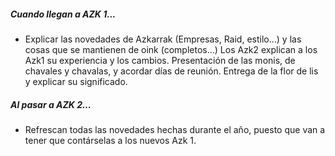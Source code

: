 [comment]: <> (Paso)

##### Cuando llegan a AZK 1...
- Explicar las novedades de Azkarrak (Empresas, Raid, estilo…) y las cosas que se mantienen de oink (completos…) Los Azk2 explican a los Azk1 su experiencia y los cambios. Presentación de las monis, de chavales y chavalas, y acordar días de reunión. Entrega de la flor de lis y explicar su significado.

##### Al pasar a AZK 2...
- Refrescan todas las novedades hechas durante el año, puesto que van a tener que contárselas a los nuevos Azk 1.